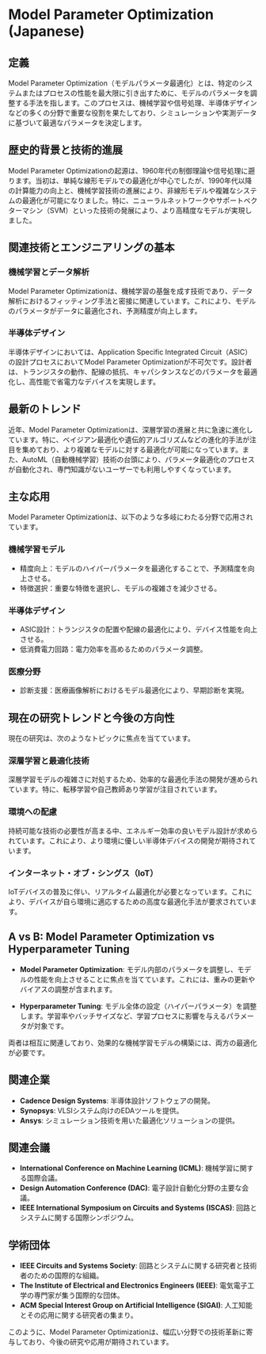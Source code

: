 # Model Parameter Optimization (Japanese)

## 定義

Model Parameter Optimization（モデルパラメータ最適化）とは、特定のシステムまたはプロセスの性能を最大限に引き出すために、モデルのパラメータを調整する手法を指します。このプロセスは、機械学習や信号処理、半導体デザインなどの多くの分野で重要な役割を果たしており、シミュレーションや実測データに基づいて最適なパラメータを決定します。

## 歴史的背景と技術的進展

Model Parameter Optimizationの起源は、1960年代の制御理論や信号処理に遡ります。当初は、単純な線形モデルでの最適化が中心でしたが、1990年代以降の計算能力の向上と、機械学習技術の進展により、非線形モデルや複雑なシステムの最適化が可能になりました。特に、ニューラルネットワークやサポートベクターマシン（SVM）といった技術の発展により、より高精度なモデルが実現しました。

## 関連技術とエンジニアリングの基本

### 機械学習とデータ解析

Model Parameter Optimizationは、機械学習の基盤を成す技術であり、データ解析におけるフィッティング手法と密接に関連しています。これにより、モデルのパラメータがデータに最適化され、予測精度が向上します。

### 半導体デザイン

半導体デザインにおいては、Application Specific Integrated Circuit（ASIC）の設計プロセスにおいてModel Parameter Optimizationが不可欠です。設計者は、トランジスタの動作、配線の抵抗、キャパシタンスなどのパラメータを最適化し、高性能で省電力なデバイスを実現します。

## 最新のトレンド

近年、Model Parameter Optimizationは、深層学習の進展と共に急速に進化しています。特に、ベイジアン最適化や遺伝的アルゴリズムなどの進化的手法が注目を集めており、より複雑なモデルに対する最適化が可能になっています。また、AutoML（自動機械学習）技術の台頭により、パラメータ最適化のプロセスが自動化され、専門知識がないユーザーでも利用しやすくなっています。

## 主な応用

Model Parameter Optimizationは、以下のような多岐にわたる分野で応用されています。

### 機械学習モデル

- 精度向上：モデルのハイパーパラメータを最適化することで、予測精度を向上させる。
- 特徴選択：重要な特徴を選択し、モデルの複雑さを減少させる。

### 半導体デザイン

- ASIC設計：トランジスタの配置や配線の最適化により、デバイス性能を向上させる。
- 低消費電力回路：電力効率を高めるためのパラメータ調整。

### 医療分野

- 診断支援：医療画像解析におけるモデル最適化により、早期診断を実現。

## 現在の研究トレンドと今後の方向性

現在の研究は、次のようなトピックに焦点を当てています。

### 深層学習と最適化技術

深層学習モデルの複雑さに対処するため、効率的な最適化手法の開発が進められています。特に、転移学習や自己教師あり学習が注目されています。

### 環境への配慮

持続可能な技術の必要性が高まる中、エネルギー効率の良いモデル設計が求められています。これにより、より環境に優しい半導体デバイスの開発が期待されています。

### インターネット・オブ・シングス（IoT）

IoTデバイスの普及に伴い、リアルタイム最適化が必要となっています。これにより、デバイスが自ら環境に適応するための高度な最適化手法が要求されています。

## A vs B: Model Parameter Optimization vs Hyperparameter Tuning

- **Model Parameter Optimization**: モデル内部のパラメータを調整し、モデルの性能を向上させることに焦点を当てています。これには、重みの更新やバイアスの調整が含まれます。

- **Hyperparameter Tuning**: モデル全体の設定（ハイパーパラメータ）を調整します。学習率やバッチサイズなど、学習プロセスに影響を与えるパラメータが対象です。

両者は相互に関連しており、効果的な機械学習モデルの構築には、両方の最適化が必要です。

## 関連企業

- **Cadence Design Systems**: 半導体設計ソフトウェアの開発。
- **Synopsys**: VLSIシステム向けのEDAツールを提供。
- **Ansys**: シミュレーション技術を用いた最適化ソリューションの提供。

## 関連会議

- **International Conference on Machine Learning (ICML)**: 機械学習に関する国際会議。
- **Design Automation Conference (DAC)**: 電子設計自動化分野の主要な会議。
- **IEEE International Symposium on Circuits and Systems (ISCAS)**: 回路とシステムに関する国際シンポジウム。

## 学術団体

- **IEEE Circuits and Systems Society**: 回路とシステムに関する研究者と技術者のための国際的な組織。
- **The Institute of Electrical and Electronics Engineers (IEEE)**: 電気電子工学の専門家が集う国際的な団体。
- **ACM Special Interest Group on Artificial Intelligence (SIGAI)**: 人工知能とその応用に関する研究者の集まり。

このように、Model Parameter Optimizationは、幅広い分野での技術革新に寄与しており、今後の研究や応用が期待されています。